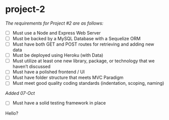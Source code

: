 # project-2
*The requirements for Project #2 are as follows:*
- [ ] Must use a Node and Express Web Server
- [ ] Must be backed by a MySQL Database with a Sequelize ORM
- [ ] Must have both GET and POST routes for retrieving and adding new data
- [ ] Must be deployed using Heroku (with Data)
- [ ] Must utilize at least one new library, package, or technology that we haven’t discussed
- [ ] Must have a polished frontend / UI
- [ ] Must have folder structure that meets MVC Paradigm
- [ ] Must meet good quality coding standards (indentation, scoping, naming)

*Added 07-Oct*
- [ ] Must have a solid testing framework in place

Hello?

